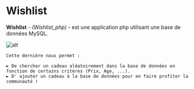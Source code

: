 # Wishlist

**Wishlist** - *(Wishlist_php)* - est une application php utilisant une base de données MySQL.

![alt](https://github.com/jeanpruski/jeanpruski.github.io/blob/master/gif/wishlist.gif?raw=true)

```
Cette dernière nous permet :

► De chercher un cadeau aléatoirement dans la base de données en fonction de certains critères (Prix, Age, ...).
► D' ajouter un cadeau à la base de données pour en faire profiter la communauté !
``` 
